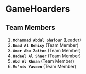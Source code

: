 # GameHoarders
## Team Members
1. **`Mohammad Abdul Ghafour`** (Leader)
2. **`Emad Al Behisy`** (Team Member)
3. **`Amer Abu Zaiton`** (Team Member)
4. **`Hadeel Al Shaer`** (Team Member)
5. **`Abd Al Rhman`** (Team Member)
6. **`Mu'nis Yaseen`** (Team Member)